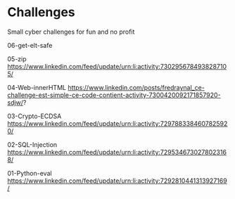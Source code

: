 # Challenges

Small cyber challenges for fun and no profit


06-get-elt-safe

05-zip
https://www.linkedin.com/feed/update/urn:li:activity:7302956784938287105/

04-Web-innerHTML
https://www.linkedin.com/posts/fredraynal_ce-challenge-est-simple-ce-code-contient-activity-7300420092171857920-sdjw/?

03-Crypto-ECDSA
https://www.linkedin.com/feed/update/urn:li:activity:7297883384607825920/

02-SQL-Injection
https://www.linkedin.com/feed/update/urn:li:activity:7295346730278023168/

01-Python-eval
https://www.linkedin.com/feed/update/urn:li:activity:7292810441313927169/
